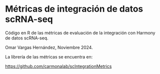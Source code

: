# Métricas de integración de datos scRNA-seq
Código en R de las métricas de evaluación de la integración con Harmony de datos scRNA-seq.

Omar Vargas Hernández, Noviembre 2024.

La librería de las métricas se encuentra en:

https://github.com/carmonalab/scIntegrationMetrics
